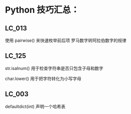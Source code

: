 # Python 技巧汇总：

## LC_013

使用 pairwise() 来快速枚举前后项
罗马数字转阿拉伯数字的规律

## LC_125

str.isalnum() 用于检查字符串是否只包含子母和数字

char.lower() 用于把字符转化为小写字母

## LC_003

defaultdict(int) 声明一个哈希表

